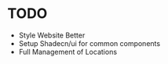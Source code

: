 # TODO 

- Style Website Better
- Setup Shadecn/ui for common components
- Full Management of Locations
